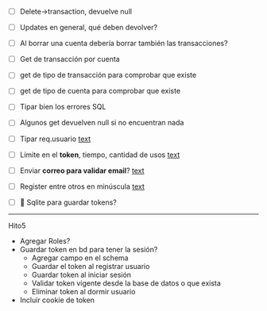 
- [ ] Delete->transaction, devuelve null
- [ ] Updates en general, qué deben devolver?
- [ ]  Al borrar una cuenta debería borrar también las transacciones?
- [ ]  Get de transacción por cuenta
- [ ]  get de tipo de transacción para comprobar que existe
- [ ]  get de tipo de cuenta para comprobar que existe
- [ ]  Tipar bien los errores SQL
- [ ]  Algunos get devuelven null si no encuentran nada
- [ ]  Tipar req.usuario [text](../src/Middleware/jwt.middleware.ts)
- [ ]  Límite en el **token**, tiempo, cantidad de usos [text](../src/Utils/auth.util.ts)
- [ ]  Enviar **correo para validar email**? [text](../src/c_auth/auth.controller.ts)
- [ ]  Register entre otros en minúscula [text](../src/c_auth/auth.controller.ts)
- [ ] 🔎 Sqlite para guardar tokens? 


---
Hito5
- Agregar Roles?
- Guardar token en bd para tener la sesión?
  - Agregar campo en el schema
  - Guardar el token al registrar usuario
  - Guardar token al iniciar sesión
  - Validar token vigente desde la base de datos o que exista
  - Eliminar token al dormir usuario
- Incluir cookie de token